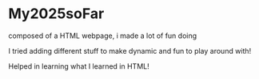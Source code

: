 # My2025soFar
composed of a HTML webpage, i made a lot of fun doing

I tried adding different stuff to make dynamic and fun to play around with!

Helped in learning what I learned in HTML!
